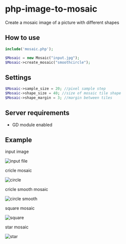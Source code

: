 # php-image-to-mosaic
Create a mosaic image of a picture with different shapes

## How to use
```php
include('mosaic.php');

$Mosaic = new Mosaic("input.jpg");
$Mosaic->create_mosaic("smoothcircle");
```

## Settings
```php
$Mosaic->sample_size = 20; //pixel sample step
$Mosaic->shape_size = 40; //size of mosaic tile shape
$Mosaic->shape_margin = 3; //margin between tiles
```

## Server requirements
* GD module enabled

## Example
input image

![input file](/images/input.jpg)

cricle mosaic

![circle](/images/mosaic_circle.png)

cricle smooth mosaic

![circle smooth](/images/mosaic_smoothcircle.png)

square mosaic

![square](/images/mosaic_square.png)

star mosaic

![star](/images/mosaic_star.png)
